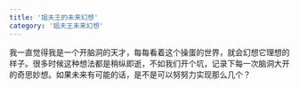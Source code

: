 ```yaml
---
title: '姐夫王的未来幻想'
category: '姐夫王未来幻想'
---
```


我一直觉得我是一个开脑洞的天才，每每看着这个操蛋的世界，就会幻想它理想的样子。很多时候这种想法都是稍纵即逝，不如我们开个坑，记录下每一次脑洞大开的奇思妙想。如果未来有可能的话，是不是可以努努力实现那么几个？